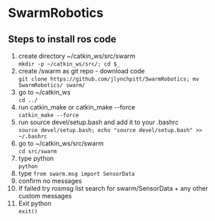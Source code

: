 # SwarmRobotics

## Steps to install ros code
1. create directory ~/catkin_ws/src/swarm  
    `mkdir -p ~/catkin_ws/src/; cd $_`
2. create /swarm as git repo - download code  
    `git clone https://github.com/jlynchpitt/SwarmRobotics; mv SwarmRobotics/ swarm/`
3. go to ~/catkin_ws  
    `cd ../`
4. run catkin_make or catkin_make --force  
    `catkin_make --force`
5. run source devel/setup.bash and add it to your .bashrc  
    `source devel/setup.bash; echo "source devel/setup.bash" >> ~/.bashrc`
6. go to ~/catkin_ws/src/swarm  
    `cd src/swarm`
7. type python  
    `python`
8. type `from swarm.msg import SensorData`  
9. confirm no messages  
10. If failed try rosmsg list
  search for swarm/SensorData + any other custom messages
11. Exit python  
   `exit()`

